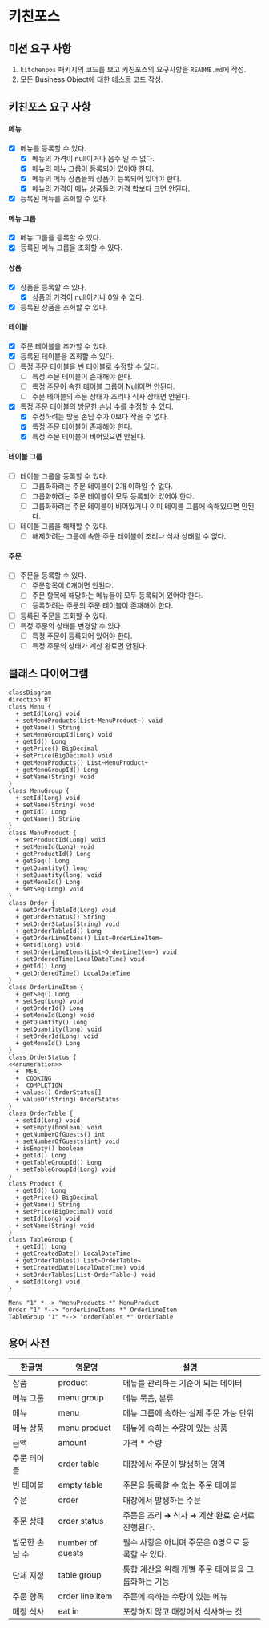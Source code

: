 # 키친포스

## 미션 요구 사항
1. `kitchenpos` 패키지의 코드를 보고 키친포스의 요구사항을 `README.md`에 작성.
2. 모든 Business Object에 대한 테스트 코드 작성.

## 키친포스 요구 사항
#### 메뉴
- [x] 메뉴를 등록할 수 있다.
  - [x] 메뉴의 가격이 null이거나 음수 일 수 없다.
  - [x] 메뉴의 메뉴 그룹이 등록되어 있어야 한다.
  - [x] 메뉴의 메뉴 상품들의 상품이 등록되어 있어야 한다.
  - [x] 메뉴의 가격이 메뉴 상품들의 가격 합보다 크면 안된다.
- [x] 등록된 메뉴를 조회할 수 있다.
#### 메뉴 그룹
- [x] 메뉴 그룹을 등록할 수 있다.
- [x] 등록된 메뉴 그룹을 조회할 수 있다.
#### 상품
- [x] 상품을 등록할 수 있다.
  - [x] 상품의 가격이 null이거나 0일 수 없다.
- [x] 등록된 상품을 조회할 수 있다.
#### 테이블
- [x] 주문 테이블을 추가할 수 있다.
- [x] 등록된 테이블을 조회할 수 있다.
- [ ] 특정 주문 테이블을 빈 테이블로 수정할 수 있다.
  - [ ] 특정 주문 테이블이 존재해야 한다.
  - [ ] 특정 주문이 속한 테이블 그룹이 Null이면 안된다.
  - [ ] 주문 테이블의 주문 상태가 조리나 식사 상태면 안된다.
- [x] 특정 주문 테이블의 방문한 손님 수를 수정할 수 있다.
  - [x] 수정하려는 방문 손님 수가 0보다 작을 수 없다.
  - [x] 특정 주문 테이블이 존재해야 한다.
  - [x] 특정 주문 테이블이 비어있으면 안된다.
#### 테이블 그룹
- [ ] 테이블 그룹을 등록할 수 있다.
  - [ ] 그룹화하려는 주문 테이블이 2개 이하일 수 없다.
  - [ ] 그룹화하려는 주문 테이블이 모두 등록되어 있어야 한다.
  - [ ] 그룹화하려는 주문 테이블이 비어있거나 이미 테이블 그룹에 속해있으면 안된다.
- [ ] 테이블 그룹을 해제할 수 있다.
  - [ ] 해제하려는 그룹에 속한 주문 테이블이 조리나 식사 상태일 수 없다. 
#### 주문
- [ ] 주문을 등록할 수 있다.
  - [ ] 주문항목이 0개이면 안된다.
  - [ ] 주문 항목에 해당하는 메뉴들이 모두 등록되어 있어야 한다.
  - [ ] 등록하려는 주문의 주문 테이블이 존재해야 한다.
- [ ] 등록된 주문을 조회할 수 있다.
- [ ] 특정 주문의 상태를 변경할 수 있다.
  - [ ] 특정 주문이 등록되어 있어야 한다.
  - [ ] 특정 주문의 상태가 계산 완료면 안된다.

## 클래스 다이어그램

```mermaid
classDiagram
direction BT
class Menu {
  + setId(Long) void
  + setMenuProducts(List~MenuProduct~) void
  + getName() String
  + setMenuGroupId(Long) void
  + getId() Long
  + getPrice() BigDecimal
  + setPrice(BigDecimal) void
  + getMenuProducts() List~MenuProduct~
  + getMenuGroupId() Long
  + setName(String) void
}
class MenuGroup {
  + setId(Long) void
  + setName(String) void
  + getId() Long
  + getName() String
}
class MenuProduct {
  + setProductId(Long) void
  + setMenuId(Long) void
  + getProductId() Long
  + getSeq() Long
  + getQuantity() long
  + setQuantity(long) void
  + getMenuId() Long
  + setSeq(Long) void
}
class Order {
  + setOrderTableId(Long) void
  + getOrderStatus() String
  + setOrderStatus(String) void
  + getOrderTableId() Long
  + getOrderLineItems() List~OrderLineItem~
  + setId(Long) void
  + setOrderLineItems(List~OrderLineItem~) void
  + setOrderedTime(LocalDateTime) void
  + getId() Long
  + getOrderedTime() LocalDateTime
}
class OrderLineItem {
  + getSeq() Long
  + setSeq(Long) void
  + getOrderId() Long
  + setMenuId(Long) void
  + getQuantity() long
  + setQuantity(long) void
  + setOrderId(Long) void
  + getMenuId() Long
}
class OrderStatus {
<<enumeration>>
  +  MEAL
  +  COOKING
  +  COMPLETION
  + values() OrderStatus[]
  + valueOf(String) OrderStatus
}
class OrderTable {
  + setId(Long) void
  + setEmpty(boolean) void
  + getNumberOfGuests() int
  + setNumberOfGuests(int) void
  + isEmpty() boolean
  + getId() Long
  + getTableGroupId() Long
  + setTableGroupId(Long) void
}
class Product {
  + getId() Long
  + getPrice() BigDecimal
  + getName() String
  + setPrice(BigDecimal) void
  + setId(Long) void
  + setName(String) void
}
class TableGroup {
  + getId() Long
  + getCreatedDate() LocalDateTime
  + getOrderTables() List~OrderTable~
  + setCreatedDate(LocalDateTime) void
  + setOrderTables(List~OrderTable~) void
  + setId(Long) void
}

Menu "1" *--> "menuProducts *" MenuProduct 
Order "1" *--> "orderLineItems *" OrderLineItem 
TableGroup "1" *--> "orderTables *" OrderTable 
```

## 용어 사전

| 한글명 | 영문명 | 설명 |
| --- | --- | --- |
| 상품 | product | 메뉴를 관리하는 기준이 되는 데이터 |
| 메뉴 그룹 | menu group | 메뉴 묶음, 분류 |
| 메뉴 | menu | 메뉴 그룹에 속하는 실제 주문 가능 단위 |
| 메뉴 상품 | menu product | 메뉴에 속하는 수량이 있는 상품 |
| 금액 | amount | 가격 * 수량 |
| 주문 테이블 | order table | 매장에서 주문이 발생하는 영역 |
| 빈 테이블 | empty table | 주문을 등록할 수 없는 주문 테이블 |
| 주문 | order | 매장에서 발생하는 주문 |
| 주문 상태 | order status | 주문은 조리 ➜ 식사 ➜ 계산 완료 순서로 진행된다. |
| 방문한 손님 수 | number of guests | 필수 사항은 아니며 주문은 0명으로 등록할 수 있다. |
| 단체 지정 | table group | 통합 계산을 위해 개별 주문 테이블을 그룹화하는 기능 |
| 주문 항목 | order line item | 주문에 속하는 수량이 있는 메뉴 |
| 매장 식사 | eat in | 포장하지 않고 매장에서 식사하는 것 |
